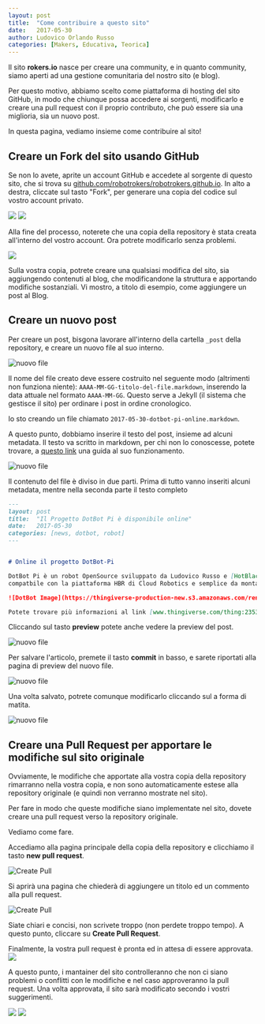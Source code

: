 ```yaml
---
layout: post
title:  "Come contribuire a questo sito"
date:   2017-05-30
author: Ludovico Orlando Russo
categories: [Makers, Educativa, Teorica]
---
```


Il sito **rokers.io** nasce per creare una community, e in quanto community, siamo
aperti ad una gestione comunitaria del nostro sito (e blog).

Per questo motivo, abbiamo scelto come piattaforma di hosting del sito GitHub, in modo
che chiunque possa accedere ai sorgenti, modificarlo e creare una pull request con
il proprio contributo, che può essere sia una miglioria, sia un nuovo post.

In questa pagina, vediamo insieme come contribuire al sito!

## Creare un Fork del sito usando GitHub

Se non lo avete, aprite un account GitHub e accedete al sorgente di questo sito,
che si trova su [github.com/robotrokers/robotrokers.github.io](https://github.com/robotrokers/robotrokers.github.io).
In alto a destra, cliccate sul tasto "Fork", per generare una copia del codice sul vostro account privato.

![](http://raw.githubusercontent.com/robotrokers/robotrokers.github.io/master/img/fork1.png)
![](http://raw.githubusercontent.com/robotrokers/robotrokers.github.io/master/img/fork2.png)

Alla fine del processo, noterete che una copia della repository è stata creata all'interno del vostro account. Ora potrete modificarlo senza problemi.

![](http://raw.githubusercontent.com/robotrokers/robotrokers.github.io/master/img/fork3.png)

Sulla vostra copia, potrete creare una qualsiasi modifica del sito, sia aggiungendo contenuti al blog, che modificandone la struttura e apportando modifiche sostanziali. Vi mostro, a titolo di esempio, come aggiungere un post al Blog.

## Creare un nuovo post

Per creare un post, bisgona lavorare all'interno della cartella `_post` della repository, e creare un nuovo file al suo interno.

![nuovo file](http://raw.githubusercontent.com/robotrokers/robotrokers.github.io/master/img/newfile.png)

Il nome del file creato deve essere costruito nel seguente modo (altrimenti non funziona niente):
`AAAA-MM-GG-titolo-del-file.markdown`, inserendo la data attuale nel formato `AAAA-MM-GG`. Questo serve a Jekyll (il sistema che gestisce il sito) per ordinare i post in ordine cronologico.

Io sto creando un file chiamato `2017-05-30-dotbot-pi-online.markdown`.

A questo punto, dobbiamo inserire il testo del post, insieme ad alcuni metadata. Il testo va scritto in markdown, per chi non lo conoscesse, potete trovare, a [questo link](http://www.maffucci.it/2013/08/29/formattazione-del-testo-con-markdown/) una guida al suo funzionamento.

![nuovo file](http://raw.githubusercontent.com/robotrokers/robotrokers.github.io/master/img/writefile.png)


Il contenuto del file è diviso in due parti. Prima di tutto vanno inseriti alcuni metadata, mentre nella seconda parte il testo completo

```markdown
---
layout: post
title:  "Il Progetto DotBot Pi è disponibile online"
date:   2017-05-30
categories: [news, dotbot, robot]
---


# Online il progetto DotBot-Pi

DotBot Pi è un robot OpenSource sviluppato da Ludovico Russo e [HotBlack Robotics](www.hotblackrobotics.com). È il primo robot DotBot interamente
compatbile con la piattaforma HBR di Cloud Robotics e semplice da montare!

![DotBot Image](https://thingiverse-production-new.s3.amazonaws.com/renders/87/ad/0c/c6/e0/cba944d8425bd5ed84eacdee732a950f_preview_featured.JPG)

Potete trovare più informazioni al link [www.thingiverse.com/thing:2353479](https://www.thingiverse.com/thing:2353479).
```

Cliccando sul tasto **preview** potete anche vedere la preview del post.

![nuovo file](http://raw.githubusercontent.com/robotrokers/robotrokers.github.io/master/img/preview.png)


Per salvare l'articolo, premete il tasto **commit** in basso, e sarete riportati alla pagina di preview del nuovo file.

![nuovo file](http://raw.githubusercontent.com/robotrokers/robotrokers.github.io/master/img/commit.png)


Una volta salvato, potrete comunque modificarlo cliccando sul a forma di matita.

![nuovo file](http://raw.githubusercontent.com/robotrokers/robotrokers.github.io/master/img/edit.png)

## Creare una Pull Request per apportare le modifiche sul sito originale

Ovviamente, le modifiche che apportate alla vostra copia della repository rimarranno nella vostra copia, e non sono automaticamente estese alla repository originale (e quindi non verranno mostrate nel sito). 

Per fare in modo che queste modifiche siano implementate nel sito, dovete creare una pull request verso la repository originale. 

Vediamo come fare.

Accediamo alla pagina principale della copia della repository e clicchiamo il tasto **new pull request**.

![Create Pull](http://raw.githubusercontent.com/robotrokers/robotrokers.github.io/master/img/createpull.png)

Si aprirà una pagina che chiederà di aggiungere un titolo ed un commento alla pull request.

![Create Pull](http://raw.githubusercontent.com/robotrokers/robotrokers.github.io/master/img/commentpull.png)

Siate chiari e concisi, non scrivete troppo (non perdete troppo tempo). A questo punto, cliccare su **Create Pull Request**.

Finalmente, la vostra pull request è pronta ed in attesa di essere approvata.
![](http://raw.githubusercontent.com/robotrokers/robotrokers.github.io/master/img/pullrequest.png)

A questo punto, i mantainer del sito controlleranno che non ci siano problemi o conflitti con le modifiche e nel caso approveranno la pull request. Una volta approvata, il sito sarà modificato secondo i vostri suggerimenti.

![](http://raw.githubusercontent.com/robotrokers/robotrokers.github.io/master/img/pulldone1.png)
![](http://raw.githubusercontent.com/robotrokers/robotrokers.github.io/master/img/pulldone2.png)
